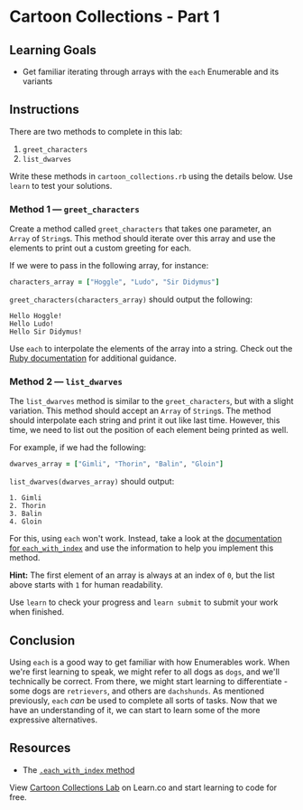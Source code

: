 # Cartoon Collections - Part 1

## Learning Goals

- Get familiar iterating through arrays with the `each` Enumerable and its variants

## Instructions

There are two methods to complete in this lab:

1. `greet_characters`
2. `list_dwarves`

Write these methods in `cartoon_collections.rb` using the details below. Use
`learn` to test your solutions.

### Method 1 — `greet_characters`

Create a method called `greet_characters` that takes one parameter, an
`Array` of `String`s. This method should iterate over this array and use the elements to print out a custom greeting for each.

If we were to pass in the following array, for instance:

```ruby
characters_array = ["Hoggle", "Ludo", "Sir Didymus"]
```

`greet_characters(characters_array)` should output the following:

```text
Hello Hoggle!
Hello Ludo!
Hello Sir Didymus!
```

Use `each` to interpolate the elements of the array into a string. Check out the [Ruby documentation][ruby-doc] for additional guidance.

### Method 2 — `list_dwarves`

The `list_dwarves` method is similar to the `greet_characters`, but with a
slight variation. This method should accept an `Array` of `String`s. The method
should interpolate each string and print it out like last time. However, this
time, we need to list out the position of each element being printed as well.

For example, if we had the following:

```rb
dwarves_array = ["Gimli", "Thorin", "Balin", "Gloin"]
```

`list_dwarves(dwarves_array)` should output:

```text
1. Gimli
2. Thorin
3. Balin
4. Gloin
```

For this, using `each` won't work. Instead, take a look at the 
[documentation for `each_with_index`][each_with_index] and use the information
to help you implement this method.

**Hint:** The first element of an array is always at an index of `0`, but the
list above starts with `1` for human readability.

[each_with_index]: oc.org/core-2.7.0/Enumerable.html#method-i-each_with_indexhttps://ruby-d

Use `learn` to check your progress and `learn submit` to submit your work when
finished.

## Conclusion

Using `each` is a good way to get familiar with how Enumerables work. When we're
first learning to speak, we might refer to all dogs as `dogs`, and we'll
technically be correct. From there, we might start learning to differentiate -
some dogs are `retrievers`, and others are `dachshunds`. As mentioned
previously, `each` _can_ be used to complete all sorts of tasks. Now that we
have an understanding of it, we can start to learn some of the more expressive
alternatives.

## Resources

- The [`.each_with_index` method](http://ruby-doc.org/core/Enumerable.html#method-i-each_with_index)

[so]: http://stackoverflow.com/a/12084555/2890716
[ruby-doc]: https://ruby-doc.org/core-2.5.1/Array.html
[arrays]: http://ruby-doc.org/core/Array.html
[include]: http://ruby-doc.org/core/Array.html#method-i-include-3F

<p class='util--hide'>View <a href='https://learn.co/lessons/cartoon-collections'>Cartoon Collections Lab</a> on Learn.co and start learning to code for free.</p>
